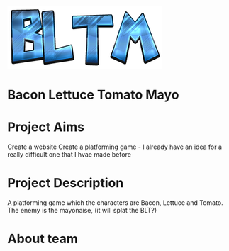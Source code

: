 ![BLTM](/img/logo.png)

# Bacon Lettuce Tomato Mayo

# Project Aims
Create a website
Create a platforming game - I already have an idea for a really difficult one that I hvae made before


# Project Description

A platforming game which the characters are Bacon, Lettuce and Tomato. The enemy is the mayonaise, (it will splat the BLT?)

# About team
